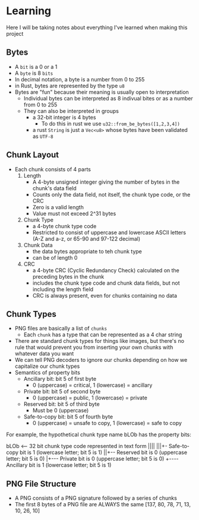 # Learning
Here I will be taking notes about everything I've learned when making this project


## Bytes
- A `bit` is a 0 or a 1
- A `byte` is 8 `bits`
- In decimal notation, a byte is a number from 0 to 255
- in Rust, bytes are represented by the type `u8`
- Bytes are "fun" because their meaning is usually open to interpretation
    - Individual bytes can be interpreted as 8 indivual bites or as a number from 0 to 255
    - They can also be interpreted in groups
        - a 32-bit integer is 4 bytes
            - To do this in rust we use `u32::from_be_bytes([1,2,3,4])`
        - a rust `String` is just a `Vec<u8>` whose bytes have been validated as `UTF-8`


## Chunk Layout
- Each chunk consists of 4 parts
    1. Length
        - A 4-byte unsigned integer giving the number of bytes in the chunk's data field
        - Counts only the data field, not itself, the chunk type code, or the CRC
        - Zero is a valid length
        - Value must not exceed 2^31 bytes
    2. Chunk Type
        - a 4-byte chunk type code
        - Restricted to consist of uppercase and lowercase ASCII letters (A-Z and a-z, or 65-90 and 97-122 decimal)
    3. Chunk Data
        - the data bytes appropriate to teh chunk type
        - can be of length 0
    4. CRC
        - a 4-byte CRC (Cyclic Redundancy Check) calculated on the preceding bytes in the chunk
        - includes the chunk type code and chunk data fields, but not including the length field
        - CRC is always present, even for chunks containing no data


## Chunk Types
- PNG files are basically a list of `chunks`
    - Each `chunk` has a type that can be represented as a 4 char string
- There are standard chunk types for things like images, but there's no rule 
  that would prevent you from inserting your own chunks with whatever data you want
- We can tell PNG decoders to ignore our chunks depending on how we capitalize our chunk types
- Semantics of property bits
    - Ancillary bit: bit 5 of first byte
        - 0 (uppercase) = critical, 1 (lowercase) = ancillary
    - Private bit: bit 5 of second byte
        - 0 (uppercase) = public, 1 (lowercase) = private
    - Reserved bit: bit 5 of third byte
        - Must be 0 (uppercase)
    - Safe-to-copy bit: bit 5 of fourth byte
        - 0 (uppercase) = unsafe to copy, 1 (lowercase) = safe to copy

For example, the hypothetical chunk type name bLOb has the property bits:

   bLOb  <-- 32 bit chunk type code represented in text form
   ||||
   |||+- Safe-to-copy bit is 1 (lowercase letter; bit 5 is 1)
   ||+-- Reserved bit is 0     (uppercase letter; bit 5 is 0)
   |+--- Private bit is 0      (uppercase letter; bit 5 is 0)
   +---- Ancillary bit is 1    (lowercase letter; bit 5 is 1)


## PNG File Structure
- A PNG consists of a PNG signature followed by a series of chunks
- The first 8 bytes of a PNG file are ALWAYS the same
    [137, 80, 78, 71, 13, 10, 26, 10]
